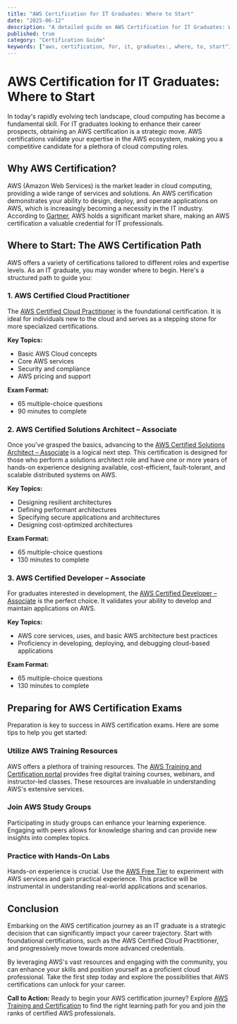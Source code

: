 ```yaml
---
title: "AWS Certification for IT Graduates: Where to Start"
date: "2025-06-12"
description: "A detailed guide on AWS Certification for IT Graduates: Where to Start"
published: true
category: "Certification Guide"
keywords: ["aws, certification, for, it, graduates:, where, to, start"]
---
```


# AWS Certification for IT Graduates: Where to Start

In today's rapidly evolving tech landscape, cloud computing has become a fundamental skill. For IT graduates looking to enhance their career prospects, obtaining an AWS certification is a strategic move. AWS certifications validate your expertise in the AWS ecosystem, making you a competitive candidate for a plethora of cloud computing roles.

## Why AWS Certification?

AWS (Amazon Web Services) is the market leader in cloud computing, providing a wide range of services and solutions. An AWS certification demonstrates your ability to design, deploy, and operate applications on AWS, which is increasingly becoming a necessity in the IT industry. According to [Gartner](https://www.gartner.com/en/newsroom/press-releases/2021-04-21-gartner-forecasts-worldwide-public-cloud-end-user-spending-to-grow-23-percent-in-2021), AWS holds a significant market share, making an AWS certification a valuable credential for IT professionals.

## Where to Start: The AWS Certification Path

AWS offers a variety of certifications tailored to different roles and expertise levels. As an IT graduate, you may wonder where to begin. Here's a structured path to guide you:

### 1. AWS Certified Cloud Practitioner

The [AWS Certified Cloud Practitioner](https://aws.amazon.com/certification/certified-cloud-practitioner/) is the foundational certification. It is ideal for individuals new to the cloud and serves as a stepping stone for more specialized certifications.

**Key Topics:**
- Basic AWS Cloud concepts
- Core AWS services
- Security and compliance
- AWS pricing and support

**Exam Format:**
- 65 multiple-choice questions
- 90 minutes to complete

### 2. AWS Certified Solutions Architect – Associate

Once you've grasped the basics, advancing to the [AWS Certified Solutions Architect – Associate](https://aws.amazon.com/certification/certified-solutions-architect-associate/) is a logical next step. This certification is designed for those who perform a solutions architect role and have one or more years of hands-on experience designing available, cost-efficient, fault-tolerant, and scalable distributed systems on AWS.

**Key Topics:**
- Designing resilient architectures
- Defining performant architectures
- Specifying secure applications and architectures
- Designing cost-optimized architectures

**Exam Format:**
- 65 multiple-choice questions
- 130 minutes to complete

### 3. AWS Certified Developer – Associate

For graduates interested in development, the [AWS Certified Developer – Associate](https://aws.amazon.com/certification/certified-developer-associate/) is the perfect choice. It validates your ability to develop and maintain applications on AWS.

**Key Topics:**
- AWS core services, uses, and basic AWS architecture best practices
- Proficiency in developing, deploying, and debugging cloud-based applications

**Exam Format:**
- 65 multiple-choice questions
- 130 minutes to complete

## Preparing for AWS Certification Exams

Preparation is key to success in AWS certification exams. Here are some tips to help you get started:

### Utilize AWS Training Resources

AWS offers a plethora of training resources. The [AWS Training and Certification portal](https://aws.amazon.com/training/) provides free digital training courses, webinars, and instructor-led classes. These resources are invaluable in understanding AWS's extensive services.

### Join AWS Study Groups

Participating in study groups can enhance your learning experience. Engaging with peers allows for knowledge sharing and can provide new insights into complex topics.

### Practice with Hands-On Labs

Hands-on experience is crucial. Use the [AWS Free Tier](https://aws.amazon.com/free/) to experiment with AWS services and gain practical experience. This practice will be instrumental in understanding real-world applications and scenarios.

## Conclusion

Embarking on the AWS certification journey as an IT graduate is a strategic decision that can significantly impact your career trajectory. Start with foundational certifications, such as the AWS Certified Cloud Practitioner, and progressively move towards more advanced credentials.

By leveraging AWS's vast resources and engaging with the community, you can enhance your skills and position yourself as a proficient cloud professional. Take the first step today and explore the possibilities that AWS certifications can unlock for your career.

**Call to Action:** Ready to begin your AWS certification journey? Explore [AWS Training and Certification](https://aws.amazon.com/training/) to find the right learning path for you and join the ranks of certified AWS professionals.